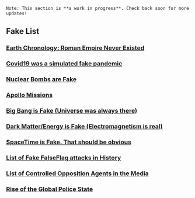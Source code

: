 <meta name="title" content="Everything you learned in Public School is a lie spiced with truth" />
<meta name="description" content="Everything you learned in Public School is a lie spiced with truth" />

```
Note: This section is **a work in progress**. Check back soon for more updates!
```

## Fake List

### [Earth Chronology: Roman Empire Never Existed ](/chronology)

### [Covid19 was a simulated fake pandemic](/conspiracy/covid19ovid19)

### [Nuclear Bombs are Fake](/conspiracy/nukes/nukes)

### [Apollo Missions](/conspiracy/apolloapollo)

### [Big Bang is Fake (Universe was always there)](/cosmology/astronomy)

### [Dark Matter/Energy is Fake (Electromagnetism is real)](/cosmology/astronomy)

### [SpaceTime is Fake. That should be obvious](/cosmology/astronomy)

### [List of Fake FalseFlag attacks in History](/controlled_opposition/false_flag)

### [List of Controlled Opposition Agents in the Media](/conspiracy/controlled_oppositionsition)

### [Rise of the Global Police State](https://articles.mercola.com/sites/articles/archive/2023/10/17/rise-of-the-global-police-state.aspx)